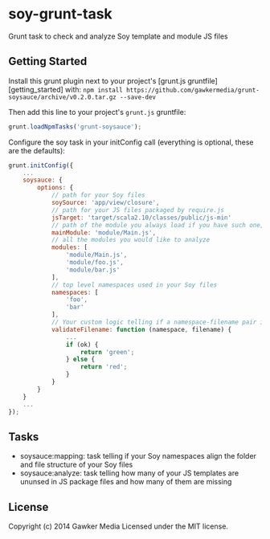 # soy-grunt-task

Grunt task to check and analyze Soy template and module JS files

## Getting Started
Install this grunt plugin next to your project's [grunt.js gruntfile][getting_started] with: `npm install https://github.com/gawkermedia/grunt-soysauce/archive/v0.2.0.tar.gz --save-dev`

Then add this line to your project's `grunt.js` gruntfile:

```javascript
grunt.loadNpmTasks('grunt-soysauce');
```

Configure the soy task in your initConfig call (everything is optional, these are the defaults):

```javascript
grunt.initConfig({
    ...
    soysauce: {
		options: {
			// path for your Soy files
			soySource: 'app/view/closure',
			// path for your JS files packaged by require.js
			jsTarget: 'target/scala2.10/classes/public/js-min'
			// path of the module you always load if you have such one, relative to jsTarget
			mainModule: 'module/Main.js',
			// all the modules you would like to analyze
			modules: [
				'module/Main.js',
				'module/foo.js',
				'module/bar.js'
			],
			// top level namespaces used in your Soy files
			namespaces: [
				'foo',
				'bar'
			],
			// Your custom logic telling if a namespace-filename pair is ok or not. You
			validateFilename: function (namespace, filename) {
				...
				if (ok) {
					return 'green';
				} else {
					return 'red';
				}
			}
    	}
	}
	...
});
```

## Tasks
- soysauce:mapping: task telling if your Soy namespaces align the folder and file structure of your Soy files
- soysauce:analyze: task telling how many of your JS templates are ununsed in JS package files and how many of them are missing

## License
Copyright (c) 2014 Gawker Media
Licensed under the MIT license.
